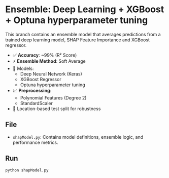 
# Ensemble: Deep Learning + XGBoost + Optuna hyperparameter tuning

This branch contains an ensemble model that averages predictions from a trained deep learning model, SHAP Feature Importance and XGBoost regressor.

- ✅ **Accuracy**: ~99% (R² Score)
- ⚡️ **Ensemble Method**: Soft Average
- 🤖 Models:
  - Deep Neural Network (Keras)
  - XGBoost Regressor
  - Optuna hyperparameter tuning
- 📈 **Preprocessing**:
  - Polynomial Features (Degree 2)
  - StandardScaler
- 🧪 Location-based test split for robustness

## File
- `shapModel.py`: Contains model definitions, ensemble logic, and performance metrics.

## Run
```bash
python shapModel.py
